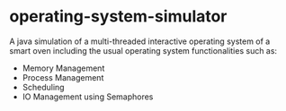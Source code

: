 # operating-system-simulator
A java simulation of a multi-threaded interactive operating system of a smart oven including the usual operating system functionalities such as:  
  - Memory Management  
  - Process Management  
  - Scheduling  
  - IO Management using Semaphores
